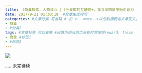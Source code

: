 ```yaml
---
title: 《商业探索，人物读心 |《今麦郎的互联网+，我与采购员简短对话》》
date: 2017-9-21 01:30:19  #文章生成时间
categories: #文章分类 可省略 # 加 <!--more-->以分割摘要与文章正文。
- 商业
- #分类2
tags: #文章标签 可以省略 #设置为则当前页没有打赏按钮reward: false
- 商业 #标签1
- #标签2
---
```

![](https://i.imgur.com/01lOV4A.jpg)




......未完待续









